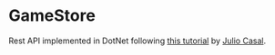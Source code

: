 # GameStore
Rest API implemented in DotNet following [this tutorial](https://www.youtube.com/watch?v=AhAxLiGC7Pc) by [Julio Casal](https://www.youtube.com/@juliocasal).
